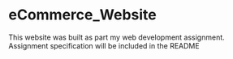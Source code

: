 # eCommerce_Website
This website was built as part my web development assignment. Assignment specification will be included in the README
